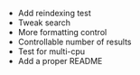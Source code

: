 - Add reindexing test
- Tweak search
- More formatting control
- Controllable number of results
- Test for multi-cpu
- Add a proper README

